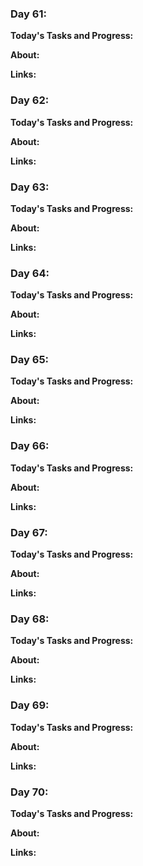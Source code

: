 ### Day 61: 

**Today's Tasks and Progress:**

**About:**

**Links:** []()




### Day 62: 

**Today's Tasks and Progress:**

**About:**

**Links:** []()




### Day 63: 

**Today's Tasks and Progress:**

**About:**

**Links:** []()




### Day 64: 

**Today's Tasks and Progress:**

**About:**

**Links:** []()




### Day 65: 

**Today's Tasks and Progress:**

**About:**

**Links:** []()




### Day 66: 

**Today's Tasks and Progress:**

**About:**

**Links:** []()




### Day 67: 

**Today's Tasks and Progress:**

**About:**

**Links:** []()




### Day 68: 

**Today's Tasks and Progress:**

**About:**

**Links:** []()




### Day 69: 

**Today's Tasks and Progress:**

**About:**

**Links:** []()




### Day 70: 

**Today's Tasks and Progress:**

**About:**

**Links:** []()




